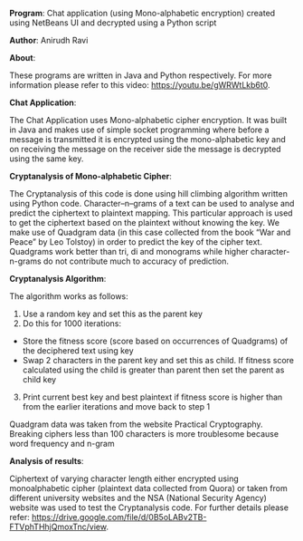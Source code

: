 **Program**: Chat application (using Mono-alphabetic encryption) created using NetBeans UI and decrypted using a Python script

**Author**: Anirudh Ravi

**About**:

These programs are written in Java and Python respectively. For more information please refer to this video: https://youtu.be/gWRWtLkb6t0.

**Chat Application**:

The Chat Application uses Mono-alphabetic cipher encryption. It was built in Java and makes use of simple socket programming where before a message is transmitted it is encrypted using the mono-alphabetic key and on receiving the message on the receiver side the message is decrypted using the same key.

**Cryptanalysis of Mono-alphabetic Cipher**:

The Cryptanalysis of this code is done using hill climbing algorithm written using Python code. Character–n–grams of a text can be used to analyse and predict the ciphertext to plaintext mapping. This particular approach is used to get the ciphertext based on the plaintext without knowing the key. We make use of Quadgram data (in this case collected from the book “War and Peace” by Leo Tolstoy) in order to predict the key of the cipher text. Quadgrams work better than tri, di and monograms while higher character-n-grams do not contribute much to accuracy of prediction.

**Cryptanalysis Algorithm**:

The algorithm works as follows:

1. Use a random key and set this as the parent key
2. Do this for 1000 iterations:
  - Store the fitness score (score based on occurrences of Quadgrams) of the deciphered text using key
  - Swap 2 characters in the parent key and set this as child. If fitness score calculated using the child is greater than parent then set the parent as child key
3. Print current best key and best plaintext if fitness score is higher than from the earlier iterations and move back to step 1

Quadgram data was taken from the website Practical Cryptography. Breaking ciphers less than 100 characters is more troublesome because word frequency and n-gram

**Analysis of results**:

Ciphertext of varying character length either encrypted using monoalphabetic cipher (plaintext data collected from Quora) or taken from different university websites and the NSA (National Security Agency) website was used to test the Cryptanalysis code. For further details please refer: https://drive.google.com/file/d/0B5oLABv2TB-FTVphTHhjQmoxTnc/view.

